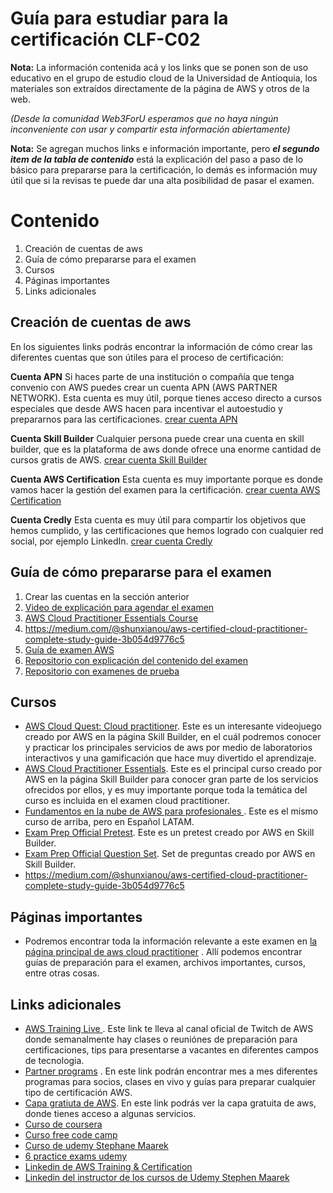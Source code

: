 # Guía para estudiar para la certificación CLF-C02

**Nota:** La información contenida acá y los links que se ponen son de uso educativo en el grupo de estudio cloud de la Universidad de Antioquia, los materiales son extraídos directamente de la página de AWS y otros de la web.

*(Desde la comunidad Web3ForU esperamos que no haya ningún inconveniente con usar y compartir esta información abiertamente)*

**Nota:** Se agregan muchos links e información importante, pero ***el segundo item de la tabla de contenido***  está la explicación del paso a paso de lo básico para prepararse para la certificación, lo demás es información muy útil que si la revisas te puede dar una alta posibilidad de pasar el examen.

# Contenido
1. Creación de cuentas de aws
2. Guía de cómo prepararse para el examen
2. Cursos
3. Páginas importantes
4. Links adicionales


## Creación de cuentas de aws
En los siguientes links podrás encontrar la información de cómo crear las diferentes cuentas que son útiles para el proceso de certificación:

**Cuenta APN**
Si haces parte de una institución o compañía que tenga convenio con AWS puedes crear un cuenta APN (AWS PARTNER NETWORK). Esta cuenta es muy útil, porque tienes acceso directo a cursos especiales que desde AWS hacen para incentivar el autoestudio y prepararnos para las certificaciones.
[crear cuenta APN](https://partnercentral.awspartner.com/partnercentral2/s/SelfRegister  "crear cuenta APN")

**Cuenta Skill Builder**
Cualquier persona puede crear una cuenta en skill builder, que es la plataforma de aws donde ofrece una enorme cantidad de cursos gratis de AWS.
[crear cuenta Skill Builder](https://skillbuilder.aws/ "crear cuenta Skill Builder")

**Cuenta AWS Certification**
Esta cuenta es muy importante porque es donde vamos hacer la gestión del examen para la certificación.
[crear cuenta AWS Certification](https://www.aws.training/Certification "crear cuenta AWS Certification")

**Cuenta Credly**
Esta cuenta es muy útil para compartir los objetivos que hemos cumplido, y las certificaciones que hemos logrado con cualquier red social, por ejemplo LinkedIn.
[crear cuenta Credly](https://www.credly.com/users/sign_in "crear cuenta Credly")

## Guía de cómo prepararse para el examen
1. Crear las cuentas en la sección anterior
2. [Video de explicación para agendar el examen](https://www.youtube.com/watch?v=KrIOMLSbxOY "Video de explicación para agendar el examen")
3. [AWS Cloud Practitioner Essentials Course](https://explore.skillbuilder.aws/learn/course/external/view/elearning/134/aws-cloud-practitioner-essentials "AWS Cloud Practitioner Essentials")
4. https://medium.com/@shunxianou/aws-certified-cloud-practitioner-complete-study-guide-3b054d9776c5
5. [Guía de examen AWS](https://d1.awsstatic.com/es_ES/training-and-certification/docs-cloud-practitioner/AWS-Certified-Cloud-Practitioner_Exam-Guide.pdf "Guía de examen AWS")
6. [Repositorio con explicación del contenido del examen](https://github.com/jsbonso/aws-certified-cloud-practitioner-clf-c02 "Repositorio con explicación del contenido del examen")
7. [Repositorio con examenes de prueba ](https://github.com/kananinirav/AWS-Certified-Cloud-Practitioner-Notes/blob/master/practice-exam/exams.md "Repositorio con examenes de prueba ")

## Cursos
- [AWS Cloud Quest: Cloud practitioner](https://explore.skillbuilder.aws/learn/course/external/view/elearning/11458/aws-cloud-quest-cloud-practitioner "AWS Cloud Quest: Cloud practitioner"). Este es un interesante videojuego creado por AWS en la página Skill Builder, en el cuál podremos conocer y practicar los principales servicios de aws por medio de laboratorios interactivos y una gamificación que hace muy divertido el aprendizaje.
- [AWS Cloud Practitioner Essentials](https://explore.skillbuilder.aws/learn/course/external/view/elearning/134/aws-cloud-practitioner-essentials "AWS Cloud Practitioner Essentials"). Este es el principal curso creado por AWS en la página Skill Builder para conocer gran parte de los servicios ofrecidos por ellos, y es muy importante porque toda la temática del curso es incluida en el examen cloud practitioner.
- [Fundamentos en la nube de AWS para profesionales ](https://explore.skillbuilder.aws/learn/course/internal/view/elearning/1420/fundamentos-de-la-nube-de-aws-para-profesionales-espanol-latam-aws-cloud-practitioner-essentials-latam-spanish-na "Fundamentos en la nube de AWS para profesionales "). Este es el mismo curso de arriba, pero en Español LATAM.
- [Exam Prep Official Pretest](https://explore.skillbuilder.aws/learn/course/external/view/elearning/18115/exam-prep-official-pre-test-aws-certified-cloud-practitioner-clf-c02 "Exam Prep Official Pretest"). Este es un pretest creado por AWS en Skill Builder.
- [Exam Prep Official Question Set](https://explore.skillbuilder.aws/learn/course/external/view/elearning/14050/aws-certified-cloud-practitioner-official-practice-question-set-clf-c02-english "Exam Prep Official Question Set"). Set de preguntas creado por AWS en Skill Builder.
- https://medium.com/@shunxianou/aws-certified-cloud-practitioner-complete-study-guide-3b054d9776c5


## Páginas importantes
- Podremos encontrar toda la información relevante a este examen en [la página principal de aws cloud practitioner](https://aws.amazon.com/es/certification/certified-cloud-practitioner/ "la página oficial de aws cloud practitioner") . Allí podemos encontrar guías de preparación para el examen, archivos importantes, cursos, entre otras cosas.

## Links adicionales

- [AWS Training Live ](https://www.twitch.tv/awstraininglive "AWS Training Live "). Este link te lleva al canal oficial de Twitch de AWS donde semanalmente hay clases o reuniónes de preparación para certificaciones, tips para presentarse a vacantes en diferentes campos de tecnologia.
- [Partner programs](https://pages.awscloud.com/EMEA-partner-GC-aws-partner-certification-readiness-2023-reg.html "Partner programs") . En este link podrán encontrar mes a mes diferentes programas para socios, clases en vivo y guías para preparar cualquier tipo de certificación AWS.
- [Capa gratiuta de AWS](https://aws.amazon.com/es/free/?all-free-tier.sort-by=item.additionalFields.SortRank&all-free-tier.sort-order=asc&awsf.Free%20Tier%20Types=*all&awsf.Free%20Tier%20Categories=*all "Capa gratiuta de AWS"). En este link podrás ver la capa gratuita de aws, donde tienes acceso a algunas servicios.
- [Curso de coursera](https://www.coursera.org/learn/aws-cloud-technical-essentials#modules "Curso de coursera")
- [Curso free code camp](https://www.youtube.com/watch?v=NhDYbskXRgc "Curso free code camp")
- [Curso de udemy Stephane Maarek](https://www.udemy.com/course/aws-cloudformation-master-class/?couponCode=ACCAGE0923 "Curso de udemy")
- [6 practice exams udemy](https://www.udemy.com/course/practice-exams-aws-certified-cloud-practitioner/?couponCode=ACCAGE0923 "6 practice exams udemy")
- [Linkedin de AWS Training & Certification](https://www.linkedin.com/showcase/aws-training-&-certification/posts/?feedView=all "Linkedin de AWS Training & Certification")
- [Linkedin del instructor de los cursos de Udemy Stephen Maarek](https://www.linkedin.com/in/stephanemaarek/ "Linkedin del instructor de los cursos de Udemy Stephen Maarek")

